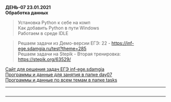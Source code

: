 **ДЕНЬ-07 23.01.2021**  
**Обработка данных**  

> Установка Python к себе на комп  
> Как добавить Python в пути Windows  
> Работаем в среде IDLE  

> Решаем задачи из Демо-версии ЕГЭ: 22 - https://inf-ege.sdamgia.ru/test?theme=285  
> Решаем задачи на Stepik - Вторая тренировка: https://stepik.org/63529/  

[Сайт для решения задач ЕГЭ inf-ege.sdamgia](https://inf-ege.sdamgia.ru/)  
[Программы и данные для занятия в папке day07](https://github.com/permCoding/elective-course-21/tree/main/py/day07/)  
[Программы и данные по всем темам в папке tasks](https://github.com/permCoding/elective-course-21/tree/main/tasks/)  

---  

```

```

---  
